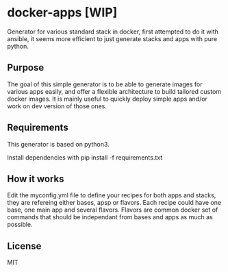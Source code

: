 # docker-apps [WIP]

Generator for various standard stack in docker, first attempted to do it with ansible, it seems more efficient to just generate stacks and apps with pure python.

## Purpose

The goal of this simple generator is to be able to generate images for various apps easily, and offer a flexible architecture to build tailored custom docker images.
It is mainly useful to quickly deploy simple apps and/or work on dev version of those ones.

## Requirements

This generator is based on python3.

Install dependencies with
    pip install -f requirements.txt


## How it works

Edit the myconfig.yml file to define your recipes for both apps and stacks, they are refereing either bases, apsp or flavors. Each recipe could have one base, one main app and several flavors. Flavors are common docker set of commands that should be independant from bases and apps as much as possible.

License
-------

MIT
